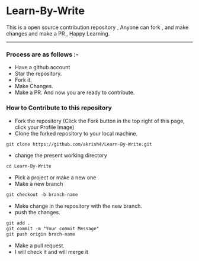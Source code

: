 # Learn-By-Write
This is a open source contribution repository , Anyone can fork , and make changes and  make a PR , Happy Learning.

-----

### Process are as follows :- 
* Have a github account  
* Star the repository.
* Fork it.
* Make Changes. 
* Make a PR.
And now you are ready to contribute.
   
### How to Contribute to this repository
* Fork the repository (Click the Fork button in the top right of this page, click your Profile Image)
* Clone the forked repository to your local machine.
```markdown
git clone https://github.com/akrish4/Learn-By-Write.git
```
* change the present working directory
```markdown
cd Learn-By-Write
```
* Pick a project or make a new one
* Make a new branch
```markdown
git checkout -b branch-name
```
* Make change in the repository with the new branch.
* push the changes.
```markdown
git add .
git commit -m "Your commit Message"
git push origin brach-name
```
* Make a pull request.
* I will check it and will merge it




<!-- markdownlint-enable -->
<!-- prettier-ignore-end -->
<!-- ALL-CONTRIBUTORS-LIST:END -->
